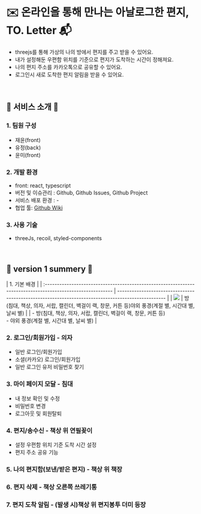 # :envelope: 온라인을 통해 만나는 아날로그한 편지, TO. Letter :mailbox_with_mail:

- threejs를 통해 가상의 나의 방에서 편지를 주고 받을 수 있어요.
- 내가 설정해둔 우편함 위치를 기준으로 편지가 도착하는 시간이 정해져요.
- 나의 편지 주소를 카카오톡으로 공유할 수 있어요.
- 로그인시 새로 도착한 편지 알림을 받을 수 있어요.

<br/>

## :gift: 서비스 소개 :gift:

### 1. 팀원 구성

- 재윤(front)
- 유정(back)
- 윤미(front)

### 2. 개발 환경

- front: react, typescript
- 버전 및 이슈관리 : Github, Github Issues, Github Project
- 서비스 배포 환경 : -
- 협업 툴: [Github Wiki](https://github.com/To-Letter/To-Letter-front/wiki)

### 3. 사용 기술

- threeJs, recoil, styled-components

<br/>

## :pushpin: version 1 summery :pushpin:

| 1. 기본 배경                                                                                                |
| :---------------------------------------------------------------------------------------------------------- | -------------------------------------------------------------------------------------------------- |
| <img src="https://github.com/user-attachments/assets/f9147aa3-f697-4c92-a7cc-0bdd8fc77963">                 | 방(침대, 책상, 의자, 서랍, 캘린더, 벽걸이 랙, 창문, 커튼 등)야외 풍경(계절 별, 시간대 별, 날씨 별) |
| - 방(침대, 책상, 의자, 서랍, 캘린더, 벽걸이 랙, 창문, 커튼 등)<br/>- 야외 풍경(계절 별, 시간대 별, 날씨 별) |

### 2. 로그인/회원가입 - 의자

- 일반 로그인/회원가입
- 소셜(카카오) 로그인/회원가입
- 일반 로그인 유저 비밀번호 찾기

### 3. 마이 페이지 모달 - 침대

- 내 정보 확인 및 수정
- 비밀번호 변경
- 로그아웃 및 회원탈퇴

### 4. 편지/송수신 - 책상 위 연필꽂이

- 설정 우편함 위치 기준 도착 시간 설정
- 편지 주소 공유 기능

### 5. 나의 편지함(보낸/받은 편지) - 책상 위 책장

### 6. 편지 삭제 - 책상 오른쪽 쓰레기통

### 7. 편지 도착 알림 - (발생 시)책상 위 편지봉투 더미 등장
